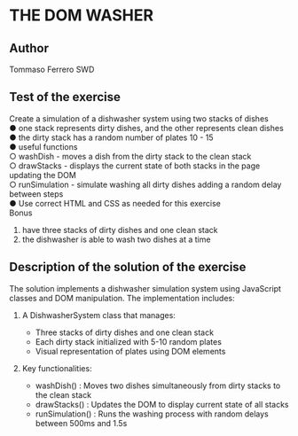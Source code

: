 # THE DOM WASHER

## Author

Tommaso Ferrero SWD

## Test of the exercise

Create a simulation of a dishwasher system using two stacks of dishes  
 ● one stack represents dirty dishes, and the other represents clean dishes  
 ● the dirty stack has a random number of plates 10 - 15  
 ● useful functions  
 ○ washDish - moves a dish from the dirty stack to the clean stack  
 ○ drawStacks - displays the current state of both stacks in the page updating the DOM  
 ○ runSimulation - simulate washing all dirty dishes adding a random delay between steps  
 ● Use correct HTML and CSS as needed for this exercise  
 Bonus  
 1. have three stacks of dirty dishes and one clean stack
 2. the dishwasher is able to wash two dishes at a time
 
## Description of the solution of the exercise

The solution implements a dishwasher simulation system using JavaScript classes and DOM manipulation. The implementation includes:  

1. A DishwasherSystem class that manages:
   
   - Three stacks of dirty dishes and one clean stack
   - Each dirty stack initialized with 5-10 random plates
   - Visual representation of plates using DOM elements

2. Key functionalities:
   
   - washDish() : Moves two dishes simultaneously from dirty stacks to the clean stack
   - drawStacks() : Updates the DOM to display current state of all stacks
   - runSimulation() : Runs the washing process with random delays between 500ms and 1.5s